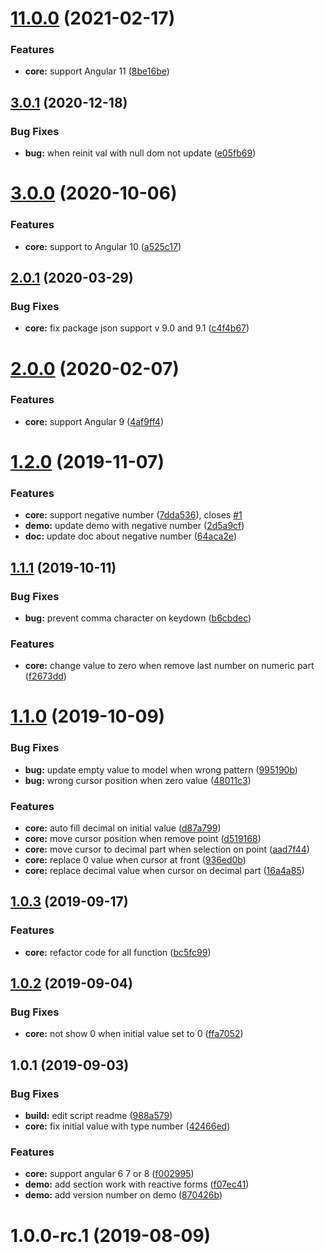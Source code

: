 # [11.0.0](https://github.com/MADCAZ/ngx-number-format/compare/3.0.1...11.0.0) (2021-02-17)


### Features

* **core:** support Angular 11 ([8be16be](https://github.com/MADCAZ/ngx-number-format/commit/8be16be))



## [3.0.1](https://github.com/MADCAZ/ngx-number-format/compare/3.0.0...3.0.1) (2020-12-18)


### Bug Fixes

* **bug:** when reinit val with null dom not update ([e05fb69](https://github.com/MADCAZ/ngx-number-format/commit/e05fb69))



# [3.0.0](https://github.com/MADCAZ/ngx-number-format/compare/2.0.1...3.0.0) (2020-10-06)


### Features

* **core:** support to Angular 10 ([a525c17](https://github.com/MADCAZ/ngx-number-format/commit/a525c17))



## [2.0.1](https://github.com/MADCAZ/ngx-number-format/compare/2.0.0...2.0.1) (2020-03-29)


### Bug Fixes

* **core:** fix package json support v 9.0 and 9.1 ([c4f4b67](https://github.com/MADCAZ/ngx-number-format/commit/c4f4b67))



# [2.0.0](https://github.com/MADCAZ/ngx-number-format/compare/1.2.0...2.0.0) (2020-02-07)


### Features

* **core:** support Angular 9 ([4af9ff4](https://github.com/MADCAZ/ngx-number-format/commit/4af9ff4))



# [1.2.0](https://github.com/MADCAZ/ngx-number-format/compare/1.1.1...1.2.0) (2019-11-07)


### Features

* **core:** support negative number ([7dda536](https://github.com/MADCAZ/ngx-number-format/commit/7dda536)), closes [#1](https://github.com/MADCAZ/ngx-number-format/issues/1)
* **demo:** update demo with negative number ([2d5a9cf](https://github.com/MADCAZ/ngx-number-format/commit/2d5a9cf))
* **doc:** update doc about negative number ([64aca2e](https://github.com/MADCAZ/ngx-number-format/commit/64aca2e))



## [1.1.1](https://github.com/MADCAZ/ngx-number-format/compare/1.1.0...1.1.1) (2019-10-11)


### Bug Fixes

* **bug:** prevent comma character on keydown ([b6cbdec](https://github.com/MADCAZ/ngx-number-format/commit/b6cbdec))


### Features

* **core:** change value to zero when remove last number on numeric part ([f2673dd](https://github.com/MADCAZ/ngx-number-format/commit/f2673dd))



# [1.1.0](https://github.com/zMADCATz/ngx-number-format/compare/1.0.3...1.1.0) (2019-10-09)


### Bug Fixes

* **bug:** update empty value to model when wrong pattern ([995190b](https://github.com/zMADCATz/ngx-number-format/commit/995190b))
* **bug:** wrong cursor position when zero value ([48011c3](https://github.com/zMADCATz/ngx-number-format/commit/48011c3))


### Features

* **core:** auto fill decimal on initial value ([d87a799](https://github.com/zMADCATz/ngx-number-format/commit/d87a799))
* **core:** move cursor position when remove point ([d519168](https://github.com/zMADCATz/ngx-number-format/commit/d519168))
* **core:** move cursor to decimal part when selection on point ([aad7f44](https://github.com/zMADCATz/ngx-number-format/commit/aad7f44))
* **core:** replace 0 value when cursor at front ([936ed0b](https://github.com/zMADCATz/ngx-number-format/commit/936ed0b))
* **core:** replace decimal value when cursor on decimal part ([16a4a85](https://github.com/zMADCATz/ngx-number-format/commit/16a4a85))



## [1.0.3](https://github.com/zMADCATz/ngx-number-format/compare/1.0.2...1.0.3) (2019-09-17)


### Features

* **core:** refactor code for all function  ([bc5fc99](https://github.com/zMADCATz/ngx-number-format/commit/bc5fc99))



## [1.0.2](https://github.com/zMADCATz/ngx-number-format/compare/1.0.1...1.0.2) (2019-09-04)


### Bug Fixes

* **core:** not show 0 when initial value set to 0 ([ffa7052](https://github.com/zMADCATz/ngx-number-format/commit/ffa7052))



## 1.0.1 (2019-09-03)


### Bug Fixes

* **build:** edit script readme ([988a579](https://github.com/zMADCATz/ngx-number-format/commit/988a579))
* **core:** fix initial value with type number ([42466ed](https://github.com/zMADCATz/ngx-number-format/commit/42466ed))


### Features

* **core:** support angular 6 7 or 8 ([f002995](https://github.com/zMADCATz/ngx-number-format/commit/f002995))
* **demo:** add section work with reactive forms ([f07ec41](https://github.com/zMADCATz/ngx-number-format/commit/f07ec41))
* **demo:** add version number on demo ([870426b](https://github.com/zMADCATz/ngx-number-format/commit/870426b))



# 1.0.0-rc.1 (2019-08-09)



